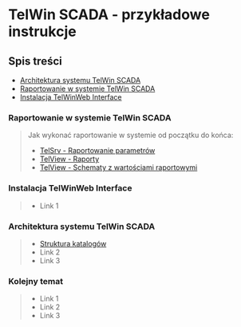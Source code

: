 # TelWin SCADA - przykładowe instrukcje
## Spis treści
- [Architektura systemu TelWin SCADA](README.md#architektura-systemu-telwin-scada)
- [Raportowanie w systemie TelWin SCADA](README.md#raportowanie-w-systemie-telwin-scada)
- [Instalacja TelWinWeb Interface](README.md#instalacja-telwinweb-interface)

### Raportowanie w systemie TelWin SCADA
> Jak wykonać raportowanie w systemie od początku do końca:
> - [TelSrv - Raportowanie parametrów](/TelSrv/TelSrv_Raportowanie_parametrów.md) 
> - [TelView - Raporty](/TelView/TelView_Raporty.md) 
> - [TelView - Schematy z wartościami raportowymi](/TelView/TelView_Schematy_z_wartościami_raportowymi.md) 

### Instalacja TelWinWeb Interface
> - Link 1

### Architektura systemu TelWin SCADA
> - [Struktura katalogów](/Architektura/Struktura_katalogów.md) 
> - Link 2
> - Link 3

### Kolejny temat
> - Link 1
> - Link 2
> - Link 3